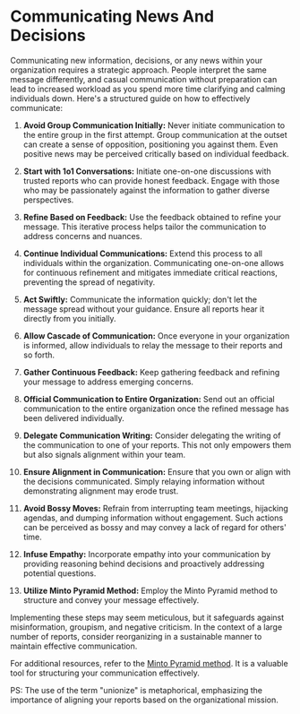 # Communicating News And Decisions

Communicating new information, decisions, or any news within your organization requires a strategic approach. People interpret the same message differently, and casual communication without preparation can lead to increased workload as you spend more time clarifying and calming individuals down. Here's a structured guide on how to effectively communicate:

1. **Avoid Group Communication Initially:**
   Never initiate communication to the entire group in the first attempt. Group communication at the outset can create a sense of opposition, positioning you against them. Even positive news may be perceived critically based on individual feedback.

2. **Start with 1o1 Conversations:**
   Initiate one-on-one discussions with trusted reports who can provide honest feedback. Engage with those who may be passionately against the information to gather diverse perspectives.

3. **Refine Based on Feedback:**
   Use the feedback obtained to refine your message. This iterative process helps tailor the communication to address concerns and nuances.

4. **Continue Individual Communications:**
   Extend this process to all individuals within the organization. Communicating one-on-one allows for continuous refinement and mitigates immediate critical reactions, preventing the spread of negativity.

5. **Act Swiftly:**
   Communicate the information quickly; don't let the message spread without your guidance. Ensure all reports hear it directly from you initially.

6. **Allow Cascade of Communication:**
   Once everyone in your organization is informed, allow individuals to relay the message to their reports and so forth.

7. **Gather Continuous Feedback:**
   Keep gathering feedback and refining your message to address emerging concerns.

8. **Official Communication to Entire Organization:**
   Send out an official communication to the entire organization once the refined message has been delivered individually.

9. **Delegate Communication Writing:**
   Consider delegating the writing of the communication to one of your reports. This not only empowers them but also signals alignment within your team.

10. **Ensure Alignment in Communication:**
    Ensure that you own or align with the decisions communicated. Simply relaying information without demonstrating alignment may erode trust.

11. **Avoid Bossy Moves:**
    Refrain from interrupting team meetings, hijacking agendas, and dumping information without engagement. Such actions can be perceived as bossy and may convey a lack of regard for others' time.

12. **Infuse Empathy:**
    Incorporate empathy into your communication by providing reasoning behind decisions and proactively addressing potential questions.

13. **Utilize Minto Pyramid Method:**
    Employ the Minto Pyramid method to structure and convey your message effectively.

Implementing these steps may seem meticulous, but it safeguards against misinformation, groupism, and negative criticism. In the context of a large number of reports, consider reorganizing in a sustainable manner to maintain effective communication.

For additional resources, refer to the [Minto Pyramid method](https://untools.co/minto-pyramid). It is a valuable tool for structuring your communication effectively.

PS: The use of the term "unionize" is metaphorical, emphasizing the importance of aligning your reports based on the organizational mission.
